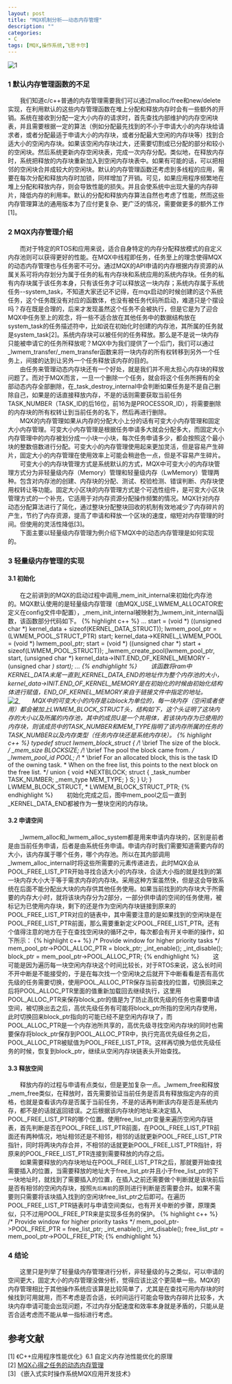 ```yaml
---
layout: post
title: "MQX机制分析——动态内存管理"
description: ""
categories: 
- C
tags: [MQX,操作系统,飞思卡尔]
---
```


![1](http://github-blog.qiniudn.com/2014-03-11-mqx-memory-manage-1.jpg-BlogPic)
### 1 默认内存管理函数的不足 ###
　　我们知道c/c++普通的内存管理需要我们可以通过malloc/free和new/delete实现，在利用默认的这些内存管理函数在堆上分配和释放内存时会有一些额外的开销。系统在接收到分配一定大小内存的请求时，首先查找内部维护的内存空闲块表，并且需要根据一定的算法（例如分配最先找到的不小于申请大小的内存块给请求者，或者分配最适于申请大小的内存块，或者分配最大空闲的内存块等）找到合适大小的空闲内存块。如果该空闲内存块过大，还需要切割成已分配的部分和较小的空闲块。然后系统更新内存空闲块表，完成一次内存分配。类似地，在释放内存时，系统把释放的内存块重新加入到空闲内存块表中。如果有可能的话，可以把相邻的空闲块合并成较大的空闲块。默认的内存管理函数还考虑到多线程的应用，需要在每次分配和释放内存时加锁，同样增加了开销。可见，如果应用程序频繁地在堆上分配和释放内存，则会导致性能的损失。并且会使系统中出现大量的内存碎片，降低内存的利用率。默认的分配和释放内存算法自然也考虑了性能，然而这些内存管理算法的通用版本为了应付更复杂、更广泛的情况，需要做更多的额外工作[1]。  
### 2 MQX内存管理介绍 ###
　　而对于特定的RTOS和应用来说，适合自身特定的内存分配释放模式的自定义内存池则可以获得更好的性能。在MQX中线程即任务，任务至上的理念使得MQX的动态内存管理也与任务密不可分。通过MQX的API申请的内存根据内存资源的从属关系可将内存划分为属于任务的私有内存块和系统应用的系统内存块。任务的私有内存块属于该任务本身，只有该任务才可以释放这一块内存；系统内存属于系统任务--system_task，不知道大家还记不记得，在mqx启动的时候创建的这个系统任务，这个任务既没有对应的函数体，也没有被任务代码所启动，难道只是个摆设吗？存在既是合理的，后来才发现虽然这个任务不会被执行，但是它是为了迎合MQX中任务至上的观念，将一些不适合放在其他任务中的数据结构放在system_task的任务描述符中，比如说在初始化时创建的内存池，其所属的任务就是system_task[2]。系统内存块可以被任何的任务释放。那么是不是说一块内存只能被申请它的任务所释放呢？MQX中为我们提供了一个后门，我们可以通过\_lwmem_transfer/\_mem_transfer函数来将一块内存的所有权转移到另外一个任务上，间接的达到让另外一个任务释放该内存的目的。   
　　由任务来管理动态内存块还有一个好处，就是我们并不用太担心内存块的释放问题了。而对于MQX而言，一旦一个删除一个任务，就会将这个任务所拥有的全部动态内存全部删除，在_task_destroy_internal中会判断如果任务是不是自己删除自己，如果是的话直接释放内存，不是的话则需要获取当前任务TASK_NUMBER（TASK_ID的后16位，前16为是PROCESSOR_ID），将需要删除的内存块的所有权转让到当前任务的名下，然后再进行删除。  
　　MQX的内存管理如果从内存的分配大小上分的话有可变大小内存管理和固定大小内存管理。可变大小内存管理是根据任务申请多大就会分配多大，而固定大小内存管理中的内存被划分成一小块一小块，每次任务申请多少，都会按照这个最小块的整数倍数进行分配。可变大小的内存管理使用起来更加灵活，但是容易产生碎片，固定大小的内存管理在使用效率上可能会稍逊色一点，但是不容易产生碎片。  
　　可变大小的内存块管理方式是系统默认的方式，MQX中可变大小的内存块管理方式分为非轻量级内存（Memory）管理和轻量级内存（LwMemory）管理两种。包含对内存池的创建、内存块的分配、测试、校验检测、错误判断、内存块使用权转让等功能。固定大小区块的内存管理方式是个可选性组件，是可变大小区块管理方式的一个补充，它适用于对内存资源分配操作频繁的情况。MQX针对内存动态分配算法进行了简化，通过整块分配整块回收的机制有效地减少了内存碎片的产生，节约了内存资源，提高了申请和释放一个区块的速度，缩短对内存管理的时间。但使用的灵活性降低[3]。  
　　下面主要以轻量级内存管理为例介绍下MQX中的动态内存管理是如何实现的。
### 3 轻量级内存管理的实现 ###
#### 3.1 初始化 ####
　　在之前讲到的MQX的启动过程中调用\_mem_init_internal来初始化内存池的。MQX默认使用的是轻量级内存管理（由MQX_USE_LWMEM_ALLOCATOR宏定义在config文件中配置），\_mem_init_internal被映射为\_lwmem_init_internal函数，该函数部分代码如下。
{% highlight c++ %}
...
    start = (void *) ((unsigned char *) kernel_data + sizeof(KERNEL_DATA_STRUCT));
    lwmem_pool_ptr = (LWMEM_POOL_STRUCT_PTR) start;
    kernel_data->KERNEL_LWMEM_POOL = (void *) lwmem_pool_ptr;
    start = (void *) ((unsigned char *) start + sizeof(LWMEM_POOL_STRUCT));
    _lwmem_create_pool(lwmem_pool_ptr, start, (unsigned char *) kernel_data->INIT.END_OF_KERNEL_MEMORY - (unsigned char *) start);
...
{% endhighlight %} 
　　该函数将ram中KERNEL_DATA末尾一直到\_KERNEL_DATA_END的地址作为整个内存池的大小，kernel_data->INIT.END_OF_KERNEL_MEMORY是在初始化的时候由初始化结构体进行赋值，END_OF_KERNEL_MEMORY来自于链接文件中指定的地址。   
[![2](http://github-blog.qiniudn.com/2014-03-11-mqx-memory-manage-2.png-BlogPic) ](http://github-blog.qiniudn.com/2014-03-11-mqx-memory-manage-2.png) 
　　MQX中的可变大小的内存是以block为单位的，每一块内存（空闲或者使用）都会被加上LWMEM_BLOCK_STRUCT头，结构如下，这个头证明了这块内存的大小以及所属的内存池，其中的成员U是一个共用体，若该块内存为已使用的内存块，则该成员中的TASK_NUMBER和MEM_TYPE指明了该内存所属的任务的TASK_NUMBER以及内存类型（任务内存块还是系统内存块）。
{% highlight c++ %}
typedef struct lwmem_block_struct
{
   /*! \brief The size of the block. */
   _mem_size      BLOCKSIZE;
   /*! \brief The pool the block came from. */
   _lwmem_pool_id POOL;
   /*!
    * \brief For an allocated block, this is the task ID of the owning task.
    * When on the free list, this points to the next block on the free list.
    */
   union {
      void       *NEXTBLOCK;
      struct {
         _task_number    TASK_NUMBER;
         _mem_type       MEM_TYPE;
      } S;
   } U;
} LWMEM_BLOCK_STRUCT, * LWMEM_BLOCK_STRUCT_PTR;
{% endhighlight %} 
　　初始化完成之后，图中mem_pool之后一直到\_KERNEL_DATA_END都被作为一整块空闲的内存块。
#### 3.2 申请空间 ####
　　\_lwmem_alloc和\_lwmem_alloc_system都是用来申请内存块的，区别是前者是由当前任务申请，后者是由系统任务申请。申请内存时我们需要知道需要内存的大小，该内存属于哪个任务，哪个内存池。所以在其内部调用\_lwmem_alloc_internal时将这些所需要的元素传递进去，此时MQX会从POOL_FREE_LIST_PTR开始寻找合适大小的内存块，合适大小指的就是找到的第一块内存大小大于等于需求内存的内存块。采用这种方案虽然快，但是这会导致系统在后面不能分配出大块的内存供其他任务使用。如果当前找到的内存块大于所需要的内存大小时，就将该块内存分为2部分，一部分供申请的空间的任务使用，被标记为已使用内存块，剩下的还是作为空闲内存块链接到原来的POOL_FREE_LIST_PTR对应的链表中，其中需要注意的是如果找到的空闲块是在POOL_FREE_LIST_PTR前面，那么需要重新定义POOL_FREE_LIST_PTR。还有个值得注意的地方在于在查找空闲块的循环之中，每次都会有开关中断的操作，如下所示：
{% highlight c++ %}
	/* Provide window for higher priority tasks */
	mem_pool_ptr->POOL_ALLOC_PTR = block_ptr;
	_int_enable();
	_int_disable();
	block_ptr = mem_pool_ptr->POOL_ALLOC_PTR;
{% endhighlight %} 
　　这可能是因为遍历每一块空闲内存块这个时间比较长，对于RTOS来说，这么长时间不开中断是不能接受的，于是在每次找一个空闲块之后就开下中断看看是否有高优先级的任务需要切换，使用POOL_ALLOC_PTR保存当前查找的位置，切换回来之后将POOL_ALLOC_PTR里面的值重新加载回去继续执行，这里用POOL_ALLOC_PTR来保存block_ptr的值是为了防止高优先级的任务也需要申请空间，被切换出去之后，高优先级任务有可能将block_ptr所指的空闲内存使用，此时切换回来block_ptr指向的可能已经不是空闲内存块了，而POOL_ALLOC_PTR是一个内存池所共享的，高优先级寻找空闲内存块的同时也需要保存将block_ptr保存到POOL_ALLOC_PTR中，执行完高优先级任务之后，POOL_ALLOC_PTR被赋值为POOL_FREE_LIST_PTR。这样再切换为低优先级任务的时候，恢复到block_ptr，继续从空闲内存块链表头开始查找。
#### 3.3 释放空间 ####
　　释放内存的过程与申请有点类似，但是更加复杂一点。\_lwmem_free和释放\_mem_free类似，在释放时，首先需要验证当前任务是否具有释放指定内存的资格，也就是查看该内存是否属于当前任务，不是的话再判断该内存是否是系统内存，都不是的话就返回错误。之后根据该内存块的地址来决定插入POOL_FREE_LIST_PTR的哪个位置。使用free_list_ptr变量来遍历空闲内存链表，首先判断是否在POOL_FREE_LIST_PTR前面，在POOL_FREE_LIST_PTR前面还有两种情况，地址相邻还是不相邻，相邻的话就更新POOL_FREE_LIST_PTR指针，同时将两块内存合并，不相邻的话就更新POOL_FREE_LIST_PTR指针，将原来的POOL_FREE_LIST_PTR连接到需要释放的内存之后。  
　　如果需要释放的内存块地址在POOL_FREE_LIST_PTR之后，那就要开始查找需要插入的位置，当需要释放的地址大于free_list_ptr并且小于free_list_ptr的下一块地址时，就找到了需要插入的位置，在插入之前还需要做个判断就是该块前后是否有相邻的空闲内存块，按照`先后再前`的原则进行判断是否需要合并。如果不需要则只需要将该块插入找到的空闲块free_list_ptr之后即可。在遍历POOL_FREE_LIST_PTR链表时与申请空间类似，也有开关中断的步骤，原理类似，只不过用POOL_FREE_PTR来是实现多任务的保护。
{% highlight c++ %}
    /* Provide window for higher priority tasks */
    mem_pool_ptr->POOL_FREE_PTR = free_list_ptr;
    _int_enable();
    _int_disable();
    free_list_ptr = mem_pool_ptr->POOL_FREE_PTR;
{% endhighlight %}
### 4 结论 ###
　　这里只是列举了轻量级内存管理进行分析，非轻量级的与之类似，可以申请的空间更大，固定大小的内存管理没做分析，觉得应该比这个更简单一些。MQX的内存管理相比于其他操作系统应该算是比较简单了，尤其是在查找可用内存块的时候找到可用就用，而不考虑是否合适，长时间运行可能会导致内存碎片比较多，大块内存申请可能会出现问题，不过内存分配速度和效率本身就是矛盾的，只能从是否合适考虑而不能从单一指标进行考虑。
## 参考文献 ##
[1] 《C++应用程序性能优化》6.1 自定义内存池性能优化的原理  
[2] [MQX心得之任务的动态内存管理](http://blog.chinaunix.net/uid-25788300-id-3803067.html)  
[3] 《嵌入式实时操作系统MQX应用开发技术》  